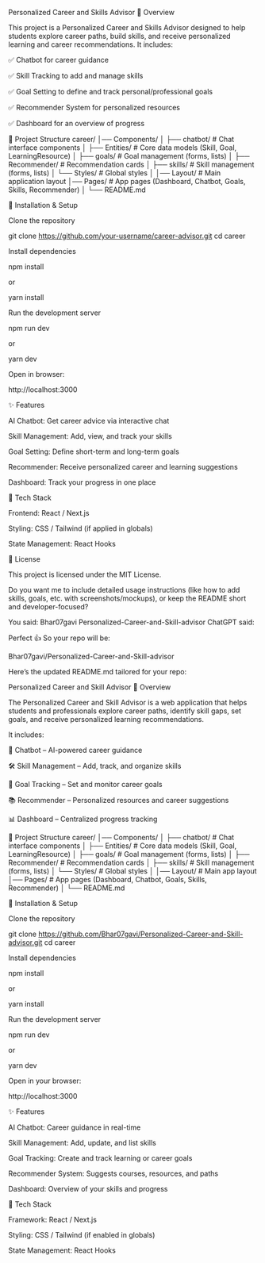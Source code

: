 Personalized Career and Skills Advisor
📌 Overview

This project is a Personalized Career and Skills Advisor designed to help students explore career paths, build skills, and receive personalized learning and career recommendations. It includes:

✅ Chatbot for career guidance

✅ Skill Tracking to add and manage skills

✅ Goal Setting to define and track personal/professional goals

✅ Recommender System for personalized resources

✅ Dashboard for an overview of progress

📂 Project Structure
career/
│── Components/
│   ├── chatbot/         # Chat interface components
│   ├── Entities/        # Core data models (Skill, Goal, LearningResource)
│   ├── goals/           # Goal management (forms, lists)
│   ├── Recommender/     # Recommendation cards
│   ├── skills/          # Skill management (forms, lists)
│   └── Styles/          # Global styles
│
│── Layout/              # Main application layout
│── Pages/               # App pages (Dashboard, Chatbot, Goals, Skills, Recommender)
│
└── README.md

🚀 Installation & Setup

Clone the repository

git clone https://github.com/your-username/career-advisor.git
cd career


Install dependencies

npm install


or

yarn install


Run the development server

npm run dev


or

yarn dev


Open in browser:

http://localhost:3000

✨ Features

AI Chatbot: Get career advice via interactive chat

Skill Management: Add, view, and track your skills

Goal Setting: Define short-term and long-term goals

Recommender: Receive personalized career and learning suggestions

Dashboard: Track your progress in one place

🔧 Tech Stack

Frontend: React / Next.js

Styling: CSS / Tailwind (if applied in globals)

State Management: React Hooks

📜 License

This project is licensed under the MIT License.

Do you want me to include detailed usage instructions (like how to add skills, goals, etc. with screenshots/mockups), or keep the README short and developer-focused? 

You said:
Bhar07gavi
Personalized-Career-and-Skill-advisor
ChatGPT said:

Perfect 👍 So your repo will be:

Bhar07gavi/Personalized-Career-and-Skill-advisor

Here’s the updated README.md tailored for your repo:

Personalized Career and Skill Advisor
📌 Overview

The Personalized Career and Skill Advisor is a web application that helps students and professionals explore career paths, identify skill gaps, set goals, and receive personalized learning recommendations.

It includes:

💬 Chatbot – AI-powered career guidance

🛠 Skill Management – Add, track, and organize skills

🎯 Goal Tracking – Set and monitor career goals

📚 Recommender – Personalized resources and career suggestions

📊 Dashboard – Centralized progress tracking

📂 Project Structure
career/
│── Components/
│   ├── chatbot/         # Chat interface components
│   ├── Entities/        # Core data models (Skill, Goal, LearningResource)
│   ├── goals/           # Goal management (forms, lists)
│   ├── Recommender/     # Recommendation cards
│   ├── skills/          # Skill management (forms, lists)
│   └── Styles/          # Global styles
│
│── Layout/              # Main app layout
│── Pages/               # App pages (Dashboard, Chatbot, Goals, Skills, Recommender)
│
└── README.md

🚀 Installation & Setup

Clone the repository

git clone https://github.com/Bhar07gavi/Personalized-Career-and-Skill-advisor.git
cd career


Install dependencies

npm install


or

yarn install


Run the development server

npm run dev


or

yarn dev


Open in your browser:

http://localhost:3000

✨ Features

AI Chatbot: Career guidance in real-time

Skill Management: Add, update, and list skills

Goal Tracking: Create and track learning or career goals

Recommender System: Suggests courses, resources, and paths

Dashboard: Overview of your skills and progress

🔧 Tech Stack

Framework: React / Next.js

Styling: CSS / Tailwind (if enabled in globals)

State Management: React Hooks
